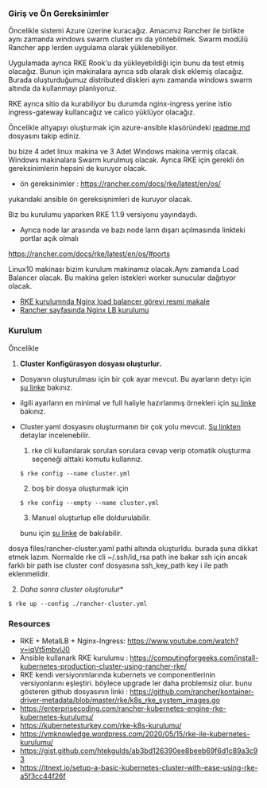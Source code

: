 ### Giriş ve Ön Gereksinimler

Öncelikle sistemi Azure üzerine kuracağız. Amacımız Rancher ile birlikte aynı zamanda windows swarm cluster ını da yöntebilmek. Swarm modülü Rancher app lerden uygulama olarak yüklenebiliyor.

Uygulamada ayrıca RKE Rook'u da yükleyebildiği için bunu da test etmiş olacağız. Bunun için makinalara ayrıca sdb olarak disk eklemiş olacağız. Burada oluşturduğumuz distributed diskleri aynı zamanda windows swarm altında da kullanmayı planlıyoruz.

RKE ayrıca sitio da kurabiliyor bu durumda nginx-ingress yerine istio  ingress-gateway kullancağız ve calico yüklüyor olacağız.

Öncelikle altyapıyı oluşturmak için azure-ansible klasöründeki [readme.md](azure-ansible/readme.md) dosyasını takip ediniz.

bu bize 4 adet linux makina ve 3 Adet Windows makina vermiş olacak. Windows makinalara Swarm kurulmuş olacak. Ayrıca RKE için gerekli ön gereksinimlerin hepsini de kuruyor olacak.

- ön gereksinimler : https://rancher.com/docs/rke/latest/en/os/

yukarıdaki ansible ön gereksişnimleri de kuruyor olacak.

Biz bu kurulumu yaparken RKE 1.1.9 versiyonu yayındaydı.

- Ayrıca node lar arasında ve bazı node ların dışarı açılmasında linkteki portlar açık olmalı

https://rancher.com/docs/rke/latest/en/os/#ports



Linux10 makinası bizim kurulum makinamız olacak.Aynı zamanda Load Balancer olacak. Bu makina gelen istekleri worker sunucular dağıtıyor olacak.

- [RKE kurulumnda Nginx load balancer görevi resmi makale](https://rancher.com/docs/rancher/v2.x/en/installation/k8s-install/create-nodes-lb/#2-set-up-the-load-balancer)
- [Rancher sayfasında Nginx LB kurulumu](https://rancher.com/docs/rancher/v2.x/en/installation/options/nginx/)

### Kurulum

Öncelikle 


1. **Cluster Konfigürasyon dosyası oluşturlur.**

- Dosyanın oluşturulması için bir çok ayar mevcut. Bu ayarların detyı için [şu linke](https://rancher.com/docs/rke/latest/en/config-options/) bakınız.


- ilgili ayarların en minimal ve full haliyle hazırlanmış örnekleri için [şu linke](https://rancher.com/docs/rke/latest/en/example-yamls/) bakınız.

- Cluster.yaml dosyasını oluşturmanın bir çok yolu mevcut. [Şu linkten](https://rancher.com/docs/rke/latest/en/installation/#using-rke-config) detaylar incelenebilir.

    1. rke cli kullanılarak sorulan sorulara cevap verip otomatik oluşturma seçeneği alttaki komutu kullannız.

    ```
    $ rke config --name cluster.yml
    ```
    2. boş bir dosya oluşturmak için

    ```
    $ rke config --empty --name cluster.yml
    ```
    3. Manuel oluşturlup elle doldurulabilir.

    bunu için [şu linke](https://rancher.com/docs/rke/latest/en/example-yamls/) de bakılabilir.



dosya files/rancher-cluster.yaml pathi altında oluşturldu. burada şuna dikkat etmek lazım. Normalde rke cli ~/.ssh/id_rsa path ine bakar ssh için ancak farklı bir path ise cluster conf dosyasına ssh_key_path key i ile path eklenmelidir.



2. *Daha sonra cluster oluşturulur**

```
$ rke up --config ./rancher-cluster.yml
```





### Resources

- RKE + MetalLB + Nginx-Ingress: https://www.youtube.com/watch?v=iqVt5mbvlJ0
- Ansible kullanark RKE kurulumu : https://computingforgeeks.com/install-kubernetes-production-cluster-using-rancher-rke/ 
- RKE kendi versiyonmlarında kubernets ve componentlerinin versiyonlarını eşleştiri. böylece upgrade ler daha problemsiz olur. bunu gösteren github dosyasının linki : https://github.com/rancher/kontainer-driver-metadata/blob/master/rke/k8s_rke_system_images.go
- https://enterprisecoding.com/rancher-kubernetes-engine-rke-kubernetes-kurulumu/
- https://kubernetesturkey.com/rke-k8s-kurulumu/
- https://vmknowledge.wordpress.com/2020/05/15/rke-ile-kubernetes-kurulumu/
- https://gist.github.com/htekgulds/ab3bd126390ee8beeb69f6d1c89a3c93
- https://itnext.io/setup-a-basic-kubernetes-cluster-with-ease-using-rke-a5f3cc44f26f

